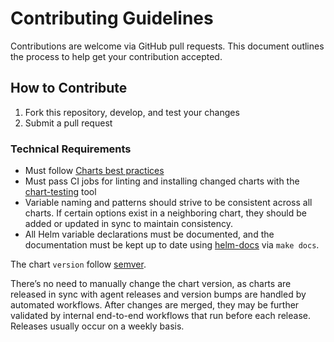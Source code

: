 # Contributing Guidelines

Contributions are welcome via GitHub pull requests. This document outlines the process to help get your contribution accepted.

## How to Contribute

1. Fork this repository, develop, and test your changes
1. Submit a pull request

### Technical Requirements

* Must follow [Charts best practices](https://helm.sh/docs/topics/chart_best_practices/)
* Must pass CI jobs for linting and installing changed charts with the [chart-testing](https://github.com/helm/chart-testing) tool
* Variable naming and patterns should strive to be consistent across all charts. If certain options exist in a neighboring chart, they should be added or updated in sync to maintain consistency.
* All Helm variable declarations must be documented, and the documentation must be kept up to date using [helm-docs](https://github.com/norwoodj/helm-docs) via `make docs`.

The chart `version` follow [semver](https://semver.org/).

There’s no need to manually change the chart version, as charts are released in sync with agent releases and version bumps are handled by automated workflows. After changes are merged, they may be further validated by internal end-to-end workflows that run before each release. Releases usually occur on a weekly basis.
